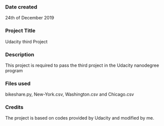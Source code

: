 ### Date created
24th of December 2019

### Project Title
Udacity third Project

### Description
This project is required to pass the third project in the Udacity nanodegree program

### Files used
bikeshare.py, New-York.csv, Washington.csv and Chicago.csv

### Credits
The project is based on codes provided by Udacity and modified by me.
